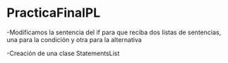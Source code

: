 # PracticaFinalPL


-Modificamos la sentencia del if para que reciba dos listas de sentencias, una para la condición y otra para la alternativa

-Creación de una clase StatementsList
